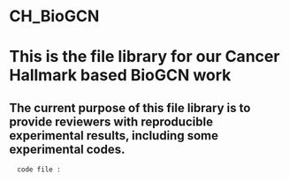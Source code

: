 # CH_BioGCN

# This is the file library for our Cancer Hallmark based BioGCN work
## The current purpose of this file library is to provide reviewers with reproducible experimental results, including some experimental codes.
      code file : 
